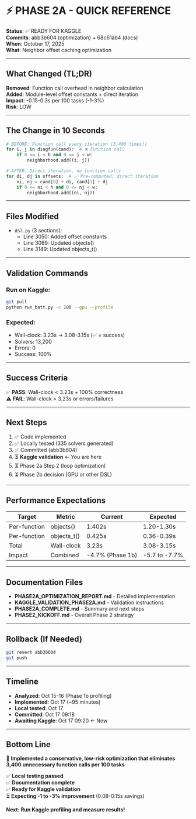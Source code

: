# ⚡ PHASE 2A - QUICK REFERENCE

**Status**: ✅ READY FOR KAGGLE  
**Commits**: abb3b604 (optimization) + 68c61ab4 (docs)  
**When**: October 17, 2025  
**What**: Neighbor offset caching optimization

---

## What Changed (TL;DR)

**Removed**: Function call overhead in neighbor calculation  
**Added**: Module-level offset constants + direct iteration  
**Impact**: -0.15-0.3s per 100 tasks (-1-3%)  
**Risk**: LOW

---

## The Change in 10 Seconds

```python
# BEFORE: Function call every iteration (3,400 times!)
for i, j in diagfun(cand):  # ❌ Function call
    if 0 <= i < h and 0 <= j < w:
        neighborhood.add((i, j))

# AFTER: Direct iteration, no function calls
for di, dj in offsets:  # ✅ Pre-computed, direct iteration
    ni, nj = cand[0] + di, cand[1] + dj
    if 0 <= ni < h and 0 <= nj < w:
        neighborhood.add((ni, nj))
```

---

## Files Modified

- `dsl.py` (3 sections):
  - Line 3050: Added offset constants
  - Line 3089: Updated objects()
  - Line 3149: Updated objects_t()

---

## Validation Commands

### Run on Kaggle:
```bash
git pull
python run_batt.py -c 100 --gpu --profile
```

### Expected:
- Wall-clock: 3.23s → 3.08-3.15s (✅ = success)
- Solvers: 13,200
- Errors: 0
- Success: 100%

---

## Success Criteria

✅ **PASS**: Wall-clock < 3.23s + 100% correctness  
⚠️ **FAIL**: Wall-clock > 3.23s or errors/failures  

---

## Next Steps

1. ✅ Code implemented
2. ✅ Locally tested (335 solvers generated)
3. ✅ Committed (abb3b604)
4. ⏳ **Kaggle validation** ← You are here
5. ⏳ Phase 2a Step 2 (loop optimization)
6. ⏳ Phase 2b decision (GPU or other DSL)

---

## Performance Expectations

| Target | Metric | Current | Expected |
|--------|--------|---------|----------|
| Per-function | objects() | 1.402s | 1.20-1.30s |
| Per-function | objects_t() | 0.425s | 0.36-0.39s |
| Total | Wall-clock | 3.23s | 3.08-3.15s |
| Impact | Combined | -4.7% (Phase 1b) | -5.7 to -7.7% |

---

## Documentation Files

- **PHASE2A_OPTIMIZATION_REPORT.md** - Detailed implementation
- **KAGGLE_VALIDATION_PHASE2A.md** - Validation instructions
- **PHASE2A_COMPLETE.md** - Summary and next steps
- **PHASE2_KICKOFF.md** - Overall Phase 2 strategy

---

## Rollback (If Needed)

```bash
git revert abb3b604
git push
```

---

## Timeline

- **Analyzed**: Oct 15-16 (Phase 1b profiling)
- **Implemented**: Oct 17 (~95 minutes)
- **Local tested**: Oct 17
- **Committed**: Oct 17 09:18
- **Awaiting Kaggle**: Oct 17 09:20 ← Now

---

## Bottom Line

🎯 **Implemented a conservative, low-risk optimization that eliminates 3,400 unnecessary function calls per 100 tasks**

✅ **Local testing passed**  
✅ **Documentation complete**  
✅ **Ready for Kaggle validation**  
⏳ **Expecting -1 to -3% improvement** (0.08-0.15s savings)

**Next: Run Kaggle profiling and measure results!**
